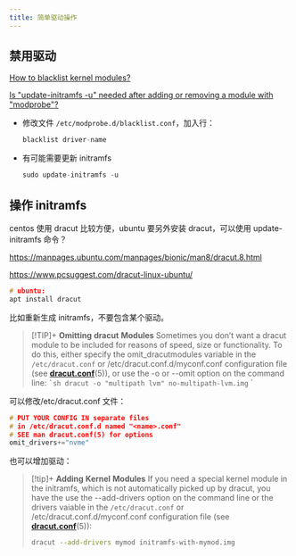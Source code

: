 ```yaml
---
title: 简单驱动操作
---
```


## 禁用驱动

[How to blacklist kernel modules?](https://askubuntu.com/questions/110341/how-to-blacklist-kernel-modules)

[Is "update-initramfs -u" needed after adding or removing a module with "modprobe"?](https://unix.stackexchange.com/questions/424599/is-update-initramfs-u-needed-after-adding-or-removing-a-module-with-modprobe)

- 修改文件 `/etc/modprobe.d/blacklist.conf`，加入行：

    ```jsx
    blacklist driver-name
    ```

- 有可能需要更新 initramfs

    ```jsx
    sudo update-initramfs -u
    ```

## 操作 initramfs

centos 使用 dracut 比较方便，ubuntu 要另外安装 dracut，可以使用 update-initramfs 命令？

https://manpages.ubuntu.com/manpages/bionic/man8/dracut.8.html

https://www.pcsuggest.com/dracut-linux-ubuntu/

```c
# ubuntu:
apt install dracut
```

比如重新生成 initramfs，不要包含某个驱动。

> [!TIP]+ **Omitting** **dracut** **Modules**
> Sometimes you don’t want a dracut module to be included for reasons of speed, size or functionality. To do this, either specify the omit_dracutmodules variable in the `/etc/dracut.conf` or /etc/dracut.conf.d/myconf.conf configuration file (see **[dracut.conf](https://manpages.ubuntu.com/manpages/bionic/man5/dracut.conf.5.html)**(5)), or use the -o or --omit option on the command line:
> `` `sh
> dracut -o "multipath lvm" no-multipath-lvm.img
> `` `

可以修改/etc/dracut.conf 文件：

```c
# PUT YOUR CONFIG IN separate files
# in /etc/dracut.conf.d named "<name>.conf"
# SEE man dracut.conf(5) for options
omit_drivers+="nvme"
```

也可以增加驱动：

> [!tip]+ **Adding** **Kernel** **Modules**
> If you need a special kernel module in the initramfs, which is not automatically picked up by dracut, you have the use the --add-drivers option on the command line or the drivers vaiable in the `/etc/dracut.conf` or /etc/dracut.conf.d/myconf.conf configuration file (see
> **[dracut.conf](https://manpages.ubuntu.com/manpages/bionic/man5/dracut.conf.5.html)**(5)):
>
> ```sh
> dracut --add-drivers mymod initramfs-with-mymod.img
> ```
